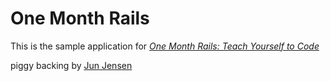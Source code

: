 # One Month Rails

This is the sample application for
[*One Month Rails: Teach Yourself to Code*](http://onemonthrails.com)

piggy backing by [Jun Jensen](http://junjensen.com)